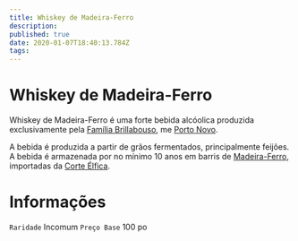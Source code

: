 ```yaml
---
title: Whiskey de Madeira-Ferro
description: 
published: true
date: 2020-01-07T18:40:13.784Z
tags: 
---
```


# Whiskey de Madeira-Ferro
Whiskey de Madeira-Ferro é uma forte bebida alcóolica produzida exclusivamente pela [Família Brillabouso](/faccoes/faccoes-familiares/familia-brillabouso), me [Porto Novo](/lugares/plano-material/drafeon/sudeste-de-drafeon/porto-novo).

A bebida é produzida a partir de grãos fermentados, principalmente feijões. A bebida é armazenada por no mínimo 10 anos em barris de [Madeira-Ferro](/itens/madeira-ferros#madeira-ferro), importadas da [Corte Élfica](/faccoes/nacoes/corte-elfica#corte-elfica).

# Informações
`Raridade` Incomum
`Preço Base` 100 po
